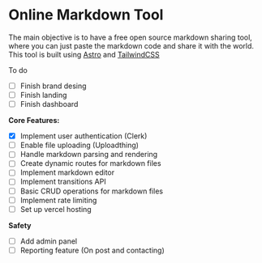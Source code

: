 # Online Markdown Tool

The main objective is to have a free open source markdown sharing tool, where you can just paste the markdown code and share it with the world.
This tool is built using [Astro](https://astro.build) and [TailwindCSS](https://tailwindcss.com/)

To do

- [ ] Finish brand desing
- [ ] Finish landing
- [ ] Finish dashboard

**Core Features:**

- [x] Implement user authentication (Clerk)
- [ ] Enable file uploading (Uploadthing)
- [ ] Handle markdown parsing and rendering
- [ ] Create dynamic routes for markdown files
- [ ] Implement markdown editor
- [ ] Implement transitions API
- [ ] Basic CRUD operations for markdown files
- [ ] Implement rate limiting
- [ ] Set up vercel hosting

**Safety**

- [ ] Add admin panel
- [ ] Reporting feature (On post and contacting)
